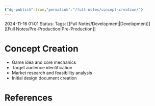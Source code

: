 ```yaml
---
{"dg-publish":true,"permalink":"/full-notes/concept-creation/"}
---
```



2024-11-16 01:01
Status: 
Tags: [[Full Notes/Development\|Development]] [[Full Notes/Pre-Production\|Pre-Production]]

# Concept Creation

- Game idea and core mechanics
- Target audience identification
- Market research and feasibility analysis
- Initial design document creation
# References

